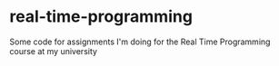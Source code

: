 # real-time-programming
Some code for assignments I'm doing for the Real Time Programming course at my university
